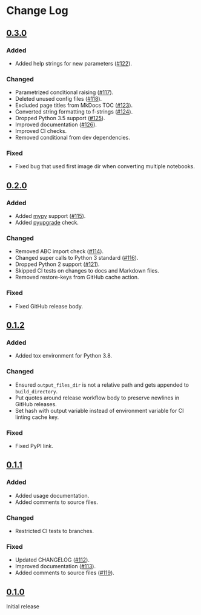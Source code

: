 # Change Log

## [0.3.0]

### Added

- Added help strings for new parameters ([#122](https://github.com/klane/jekyllnb/issues/122)).

### Changed

- Parametrized conditional raising ([#117](https://github.com/klane/jekyllnb/issues/117)).
- Deleted unused config files ([#118](https://github.com/klane/jekyllnb/issues/118)).
- Excluded page titles from MkDocs TOC ([#123](https://github.com/klane/jekyllnb/issues/123)).
- Converted string formatting to f-strings ([#124](https://github.com/klane/jekyllnb/issues/124)).
- Dropped Python 3.5 support ([#125](https://github.com/klane/jekyllnb/pull/125)).
- Improved documentation ([#126](https://github.com/klane/jekyllnb/pull/126)).
- Improved CI checks.
- Removed conditional from dev dependencies.

### Fixed

- Fixed bug that used first image dir when converting multiple notebooks.

## [0.2.0]

### Added

- Added [mypy](https://github.com/pre-commit/mirrors-mypy) support ([#115](https://github.com/klane/jekyllnb/issues/115)).
- Added [pyupgrade](https://github.com/asottile/pyupgrade) check.

### Changed

- Removed ABC import check ([#114](https://github.com/klane/jekyllnb/issues/114)).
- Changed super calls to Python 3 standard ([#116](https://github.com/klane/jekyllnb/issues/116)).
- Dropped Python 2 support ([#121](https://github.com/klane/jekyllnb/pull/121)).
- Skipped CI tests on changes to docs and Markdown files.
- Removed restore-keys from GitHub cache action.

### Fixed

- Fixed GitHub release body.

## [0.1.2]

### Added

- Added tox environment for Python 3.8.

### Changed

- Ensured `output_files_dir` is not a relative path and gets appended to `build_directory`.
- Put quotes around release workflow body to preserve newlines in GitHub releases.
- Set hash with output variable instead of environment variable for CI linting cache key.

### Fixed

- Fixed PyPI link.

## [0.1.1]

### Added

- Added usage documentation.
- Added comments to source files.

### Changed

- Restricted CI tests to branches.

### Fixed

- Updated CHANGELOG ([#112](https://github.com/klane/jekyllnb/issues/112)).
- Improved documentation ([#113](https://github.com/klane/jekyllnb/issues/113)).
- Added comments to source files ([#119](https://github.com/klane/jekyllnb/issues/119)).

## [0.1.0]

Initial release

[Unreleased]: https://github.com/klane/jekyllnb/compare/v0.3.0...master
[0.3.0]: https://github.com/klane/jekyllnb/releases/tag/v0.3.0
[0.2.0]: https://github.com/klane/jekyllnb/releases/tag/v0.2.0
[0.1.2]: https://github.com/klane/jekyllnb/releases/tag/v0.1.2
[0.1.1]: https://github.com/klane/jekyllnb/releases/tag/v0.1.1
[0.1.0]: https://github.com/klane/jekyllnb/releases/tag/v0.1.0
